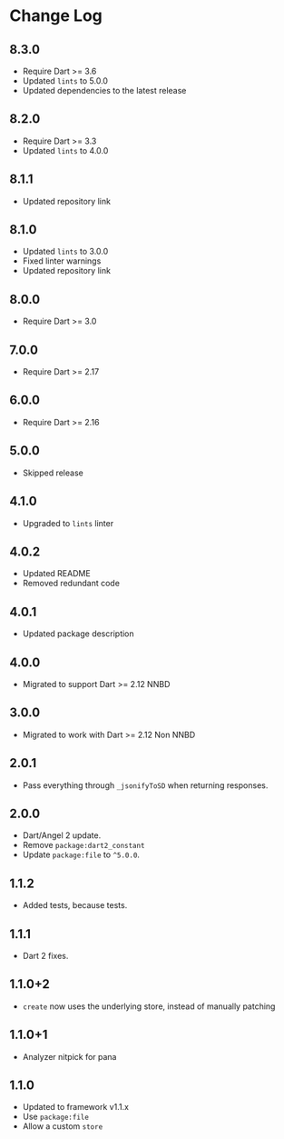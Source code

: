 # Change Log

## 8.3.0

* Require Dart >= 3.6
* Updated `lints` to 5.0.0
* Updated dependencies to the latest release

## 8.2.0

* Require Dart >= 3.3
* Updated `lints` to 4.0.0

## 8.1.1

* Updated repository link

## 8.1.0

* Updated `lints` to 3.0.0
* Fixed linter warnings
* Updated repository link

## 8.0.0

* Require Dart >= 3.0

## 7.0.0

* Require Dart >= 2.17

## 6.0.0

* Require Dart >= 2.16

## 5.0.0

* Skipped release

## 4.1.0

* Upgraded to `lints` linter

## 4.0.2

* Updated README
* Removed redundant code

## 4.0.1

* Updated package description

## 4.0.0

* Migrated to support Dart >= 2.12 NNBD

## 3.0.0

* Migrated to work with Dart >= 2.12 Non NNBD

## 2.0.1

* Pass everything through `_jsonifyToSD` when returning responses.

## 2.0.0

* Dart/Angel 2 update.
* Remove `package:dart2_constant`
* Update `package:file` to `^5.0.0`.

## 1.1.2

* Added tests, because tests.

## 1.1.1

* Dart 2 fixes.

## 1.1.0+2

* `create` now uses the underlying store, instead of manually patching

## 1.1.0+1

* Analyzer nitpick for pana

## 1.1.0

* Updated to framework v1.1.x
* Use `package:file`
* Allow a custom `store`
